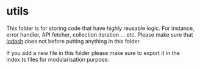 # utils

This folder is for storing code that have highly reusable logic. For instance, error handler, API fetcher, collection iteration ... etc. Please make sure that [lodash](https://lodash.com/) does not before putting anything in this folder.

If you add a new file in this folder please make sure to export it in the index.ts files for modularisation purpose.
